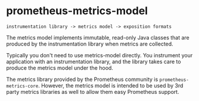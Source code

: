 # prometheus-metrics-model

```
instrumentation library -> metrics model -> exposition formats
```

The metrics model implements immutable, read-only Java classes that are produced by the instrumentation
library when metrics are collected.

Typically you don't need to use metrics-model directly. You instrument your application with an instrumentation
library, and the library takes care to produce the metrics model under the hood.

The metrics library provided by the Prometheus community is `prometheus-metrics-core`. However, the metrics model
is intended to be used by 3rd party metrics libraries as well to allow them easy Prometheus support.

## 

